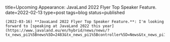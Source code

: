 
title=Upcoming Appearance: JavaLand 2022 Flyer Top Speaker Feature.
date=2022-02-13
type=post
tags=blog
status=published
~~~~~~
(2022-03-16) **JavaLand 2022 Flyer Top Speaker Feature.**: I'm looking forward to [speaking at JavaLand 2022 this year](https://www.javaland.eu/en/hybrid/news/news/?tx_news_pi1%5Bnews%5D=2483&tx_news_pi1%5Bcontroller%5D=News&tx_news_pi1%5Baction%5D=detail&cHash=955b6fd7d1749e908294e90151e35c20) 
            